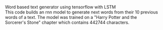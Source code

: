 
Word based text generator using tensorflow with LSTM <br>
This code builds an rnn model to generate next words from their 10 previous words of a text. The model was trained on a "Harry Potter and the Sorcerer's Stone" chapter which contains 442744 characters.